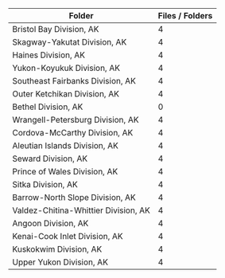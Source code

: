 | Folder                               |   Files / Folders |
|--------------------------------------|-------------------|
| Bristol Bay Division, AK             |                 4 |
| Skagway-Yakutat Division, AK         |                 4 |
| Haines Division, AK                  |                 4 |
| Yukon-Koyukuk Division, AK           |                 4 |
| Southeast Fairbanks Division, AK     |                 4 |
| Outer Ketchikan Division, AK         |                 4 |
| Bethel Division, AK                  |                 0 |
| Wrangell-Petersburg Division, AK     |                 4 |
| Cordova-McCarthy Division, AK        |                 4 |
| Aleutian Islands Division, AK        |                 4 |
| Seward Division, AK                  |                 4 |
| Prince of Wales Division, AK         |                 4 |
| Sitka Division, AK                   |                 4 |
| Barrow-North Slope Division, AK      |                 4 |
| Valdez-Chitina-Whittier Division, AK |                 4 |
| Angoon Division, AK                  |                 4 |
| Kenai-Cook Inlet Division, AK        |                 4 |
| Kuskokwim Division, AK               |                 4 |
| Upper Yukon Division, AK             |                 4 |